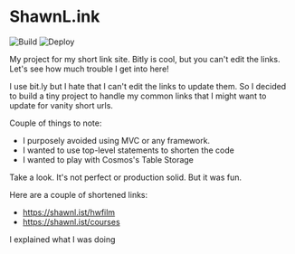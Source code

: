 # ShawnL.ink

![Build](https://github.com/shawnwildermuth/shawnlink/workflows/Build/badge.svg)
![Deploy](https://github.com/shawnwildermuth/shawnlink/workflows/Deploy/badge.svg)

My project for my short link site. Bitly is cool, but 
you can't edit the links. Let's see how much trouble I 
get into here!

I use bit.ly but I hate that I can't edit the links to 
update them. So I decided to build a tiny project to handle
my common links that I might want to update for vanity short
urls. 

Couple of things to note:

- I purposely avoided using MVC or any framework.
- I wanted to use top-level statements to shorten the code
- I wanted to play with Cosmos's Table Storage

Take a look. It's not perfect or production solid. But it 
was fun. 

Here are a couple of shortened links:

- https://shawnl.ist/hwfilm
- https://shawnl.ist/courses

I explained what I was doing